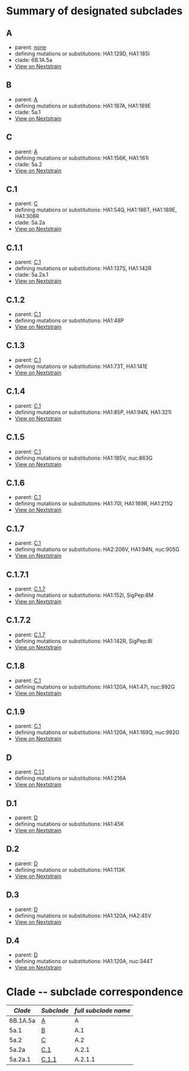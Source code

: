 # Summary of designated subclades
## A
 * parent: [none](#none)
 * defining mutations or substitutions: HA1:129D, HA1:185I
 * clade: 6B.1A.5a
 * [View on Nextstrain](https://nextstrain.org/flu/seasonal/h1n1pdm/ha/6y?branchLabel=Subclade&c=subclade&label=Subclade:A)

## B
 * parent: [A](#A)
 * defining mutations or substitutions: HA1:187A, HA1:189E
 * clade: 5a.1
 * [View on Nextstrain](https://nextstrain.org/flu/seasonal/h1n1pdm/ha/6y?branchLabel=Subclade&c=subclade&label=Subclade:B)

## C
 * parent: [A](#A)
 * defining mutations or substitutions: HA1:156K, HA1:161I
 * clade: 5a.2
 * [View on Nextstrain](https://nextstrain.org/flu/seasonal/h1n1pdm/ha/6y?branchLabel=Subclade&c=subclade&label=Subclade:C)

## C.1
 * parent: [C](#C)
 * defining mutations or substitutions: HA1:54Q, HA1:186T, HA1:189E, HA1:308R
 * clade: 5a.2a
 * [View on Nextstrain](https://nextstrain.org/flu/seasonal/h1n1pdm/ha/6y?branchLabel=Subclade&c=subclade&label=Subclade:C.1)

## C.1.1
 * parent: [C.1](#C1)
 * defining mutations or substitutions: HA1:137S, HA1:142R
 * clade: 5a.2a.1
 * [View on Nextstrain](https://nextstrain.org/flu/seasonal/h1n1pdm/ha/6y?branchLabel=Subclade&c=subclade&label=Subclade:C.1.1)

## C.1.2
 * parent: [C.1](#C1)
 * defining mutations or substitutions: HA1:48P
 * [View on Nextstrain](https://nextstrain.org/flu/seasonal/h1n1pdm/ha/6y?branchLabel=Subclade&c=subclade&label=Subclade:C.1.2)

## C.1.3
 * parent: [C.1](#C1)
 * defining mutations or substitutions: HA1:73T, HA1:141E
 * [View on Nextstrain](https://nextstrain.org/flu/seasonal/h1n1pdm/ha/6y?branchLabel=Subclade&c=subclade&label=Subclade:C.1.3)

## C.1.4
 * parent: [C.1](#C1)
 * defining mutations or substitutions: HA1:85P, HA1:94N, HA1:321I
 * [View on Nextstrain](https://nextstrain.org/flu/seasonal/h1n1pdm/ha/6y?branchLabel=Subclade&c=subclade&label=Subclade:C.1.4)

## C.1.5
 * parent: [C.1](#C1)
 * defining mutations or substitutions: HA1:185V, nuc:863G
 * [View on Nextstrain](https://nextstrain.org/flu/seasonal/h1n1pdm/ha/6y?branchLabel=Subclade&c=subclade&label=Subclade:C.1.5)

## C.1.6
 * parent: [C.1](#C1)
 * defining mutations or substitutions: HA1:70I, HA1:169R, HA1:211Q
 * [View on Nextstrain](https://nextstrain.org/flu/seasonal/h1n1pdm/ha/6y?branchLabel=Subclade&c=subclade&label=Subclade:C.1.6)

## C.1.7
 * parent: [C.1](#C1)
 * defining mutations or substitutions: HA2:206V, HA1:94N, nuc:905G
 * [View on Nextstrain](https://nextstrain.org/flu/seasonal/h1n1pdm/ha/6y?branchLabel=Subclade&c=subclade&label=Subclade:C.1.7)

## C.1.7.1
 * parent: [C.1.7](#C17)
 * defining mutations or substitutions: HA1:152I, SigPep:8M
 * [View on Nextstrain](https://nextstrain.org/flu/seasonal/h1n1pdm/ha/6y?branchLabel=Subclade&c=subclade&label=Subclade:C.1.7.1)

## C.1.7.2
 * parent: [C.1.7](#C17)
 * defining mutations or substitutions: HA1:142R, SigPep:8I
 * [View on Nextstrain](https://nextstrain.org/flu/seasonal/h1n1pdm/ha/6y?branchLabel=Subclade&c=subclade&label=Subclade:C.1.7.2)

## C.1.8
 * parent: [C.1](#C1)
 * defining mutations or substitutions: HA1:120A, HA1:47I, nuc:992G
 * [View on Nextstrain](https://nextstrain.org/flu/seasonal/h1n1pdm/ha/6y?branchLabel=Subclade&c=subclade&label=Subclade:C.1.8)

## C.1.9
 * parent: [C.1](#C1)
 * defining mutations or substitutions: HA1:120A, HA1:169Q, nuc:992G
 * [View on Nextstrain](https://nextstrain.org/flu/seasonal/h1n1pdm/ha/6y?branchLabel=Subclade&c=subclade&label=Subclade:C.1.9)

## D
 * parent: [C.1.1](#C11)
 * defining mutations or substitutions: HA1:216A
 * [View on Nextstrain](https://nextstrain.org/flu/seasonal/h1n1pdm/ha/6y?branchLabel=Subclade&c=subclade&label=Subclade:D)

## D.1
 * parent: [D](#D)
 * defining mutations or substitutions: HA1:45K
 * [View on Nextstrain](https://nextstrain.org/flu/seasonal/h1n1pdm/ha/6y?branchLabel=Subclade&c=subclade&label=Subclade:D.1)

## D.2
 * parent: [D](#D)
 * defining mutations or substitutions: HA1:113K
 * [View on Nextstrain](https://nextstrain.org/flu/seasonal/h1n1pdm/ha/6y?branchLabel=Subclade&c=subclade&label=Subclade:D.2)

## D.3
 * parent: [D](#D)
 * defining mutations or substitutions: HA1:120A, HA2:45V
 * [View on Nextstrain](https://nextstrain.org/flu/seasonal/h1n1pdm/ha/6y?branchLabel=Subclade&c=subclade&label=Subclade:D.3)

## D.4
 * parent: [D](#D)
 * defining mutations or substitutions: HA1:120A, nuc:344T
 * [View on Nextstrain](https://nextstrain.org/flu/seasonal/h1n1pdm/ha/6y?branchLabel=Subclade&c=subclade&label=Subclade:D.4)

# Clade -- subclade correspondence
|*Clade*|*Subclade*|*full subclade name*|
|-------------|---------|----------------------|
|6B.1A.5a|[A](#A)|A|
|5a.1|[B](#B)|A.1|
|5a.2|[C](#C)|A.2|
|5a.2a|[C.1](#C1)|A.2.1|
|5a.2a.1|[C.1.1](#C11)|A.2.1.1|
